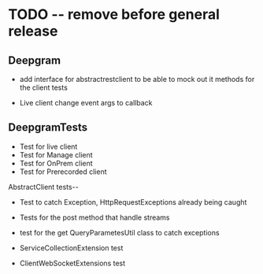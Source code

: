 # TODO -- remove before general release

## Deepgram
- add interface for abstractrestclient to be able to mock out it methods for the client tests

- Live client change event args to callback


## DeepgramTests
- Test for live client
- Test for Manage client
- Test for OnPrem client
- Test for Prerecorded client

AbstractClient tests--
- Test to catch Exception, HttpRequestExceptions already being caught
- Tests for the post method that handle streams

- test for the get QueryParametesUtil class to catch exceptions

- ServiceCollectionExtension test
- ClientWebSocketExtensions test
